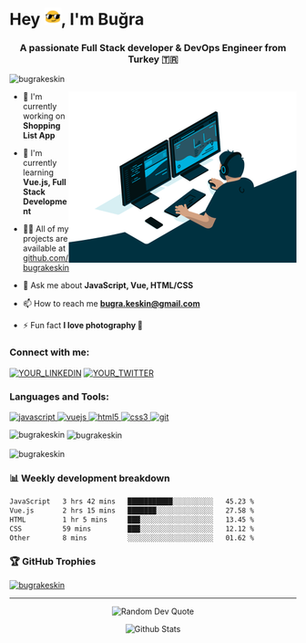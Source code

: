# Hey <img src="https://raw.githubusercontent.com/bugrakeskin/bugrakeskin/main/assets/cool.gif" width="30px">, I'm Buğra

<h3 align="center">A passionate Full Stack developer & DevOps Engineer from Turkey 🇹🇷</h3>

<p align="left"> <img src="https://komarev.com/ghpvc/?username=bugrakeskin&label=Profile%20views&color=0e75b6&style=flat" alt="bugrakeskin" /> </p>

<img align="right" alt="Coding" width="400" src="https://raw.githubusercontent.com/bugrakeskin/bugrakeskin/main/assets/code.gif">

- 🔭 I'm currently working on **Shopping List App**

- 🌱 I'm currently learning **Vue.js, Full Stack Development**

- 👨‍💻 All of my projects are available at [github.com/bugrakeskin](github.com/bugrakeskin)

- 💬 Ask me about **JavaScript, Vue, HTML/CSS**

- 📫 How to reach me **bugra.keskin@gmail.com**

- ⚡ Fun fact **I love photography 📸**

<h3 align="left">Connect with me:</h3>
<p align="left">
<a href="https://linkedin.com/in/YOUR_LINKEDIN" target="blank"><img align="center" src="https://raw.githubusercontent.com/bugrakeskin/bugrakeskin/main/assets/linkedin.svg" alt="YOUR_LINKEDIN" height="30" width="40" /></a>
<a href="https://twitter.com/YOUR_TWITTER" target="blank"><img align="center" src="https://raw.githubusercontent.com/bugrakeskin/bugrakeskin/main/assets/twitter.svg" alt="YOUR_TWITTER" height="30" width="40" /></a>
</p>

<h3 align="left">Languages and Tools:</h3>
<p align="left">
    <a href="https://developer.mozilla.org/en-US/docs/Web/JavaScript" target="_blank"> 
        <img src="https://raw.githubusercontent.com/bugrakeskin/bugrakeskin/main/assets/javascript.svg" alt="javascript" width="40" height="40"/> 
    </a>
    <a href="https://vuejs.org/" target="_blank"> 
        <img src="https://raw.githubusercontent.com/bugrakeskin/bugrakeskin/main/assets/vuejs.svg" alt="vuejs" width="40" height="40"/> 
    </a>
    <a href="https://www.w3.org/html/" target="_blank"> 
        <img src="https://raw.githubusercontent.com/bugrakeskin/bugrakeskin/main/assets/html5.svg" alt="html5" width="40" height="40"/> 
    </a>
    <a href="https://www.w3schools.com/css/" target="_blank"> 
        <img src="https://raw.githubusercontent.com/bugrakeskin/bugrakeskin/main/assets/css3.svg" alt="css3" width="40" height="40"/> 
    </a>
    <a href="https://git-scm.com/" target="_blank"> 
        <img src="https://raw.githubusercontent.com/bugrakeskin/bugrakeskin/main/assets/git.svg" alt="git" width="40" height="40"/> 
    </a>
</p>

<p><img align="left" src="https://github-readme-stats-sigma-five.vercel.app/api/top-langs?username=bugrakeskin&show_icons=true&locale=en&layout=compact&theme=radical" alt="bugrakeskin" /></p>

<p>&nbsp;<img align="center" src="https://github-readme-stats-sigma-five.vercel.app/api?username=bugrakeskin&show_icons=true&locale=en&theme=radical" alt="bugrakeskin" /></p>

<p><img align="center" src="https://github-readme-streak-stats.herokuapp.com?user=bugrakeskin&theme=radical&date_format=M%20j%5B%2C%20Y%5D" alt="bugrakeskin" /></p>

### 📊 Weekly development breakdown

<!--START_SECTION:waka-->

```text
JavaScript   3 hrs 42 mins   ███████████░░░░░░░░░░   45.23 %
Vue.js       2 hrs 15 mins   ███████░░░░░░░░░░░░░░   27.58 %
HTML         1 hr 5 mins     ███░░░░░░░░░░░░░░░░░░   13.45 %
CSS          59 mins         ███░░░░░░░░░░░░░░░░░░   12.12 %
Other        8 mins          ░░░░░░░░░░░░░░░░░░░░░   01.62 %
```

<!--END_SECTION:waka-->

### 🏆 GitHub Trophies

<p align="left">
  <a href="https://github.com/ryo-ma/github-profile-trophy">
    <img src="https://github-profile-trophy.vercel.app/?username=bugrakeskin&theme=radical&no-frame=false&no-bg=true&margin-w=4" alt="bugrakeskin" />
  </a>
</p>

---

<p align="center">
  <img src="https://quotes-github-readme.vercel.app/api?type=horizontal&theme=radical" alt="Random Dev Quote"/>
</p>

<p align="center">
  <img src="https://raw.githubusercontent.com/bugrakeskin/bugrakeskin/main/assets/wave.svg" alt="Github Stats" />
</p>
